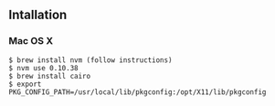 
## Intallation

### Mac OS X

    $ brew install nvm (follow instructions)
    $ nvm use 0.10.38
    $ brew install cairo
    $ export PKG_CONFIG_PATH=/usr/local/lib/pkgconfig:/opt/X11/lib/pkgconfig